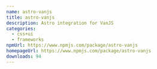 ```yaml
---
name: astro-vanjs
title: astro-vanjs
description: Astro integration for VanJS
categories:
  - css+ui
  - frameworks
npmUrl: https://www.npmjs.com/package/astro-vanjs
homepageUrl: https://www.npmjs.com/package/astro-vanjs
downloads: 94
---
```

